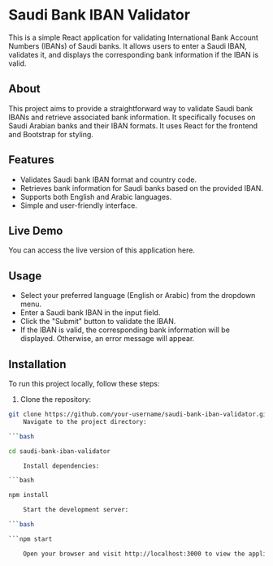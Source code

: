 # Saudi Bank IBAN Validator

This is a simple React application for validating International Bank Account Numbers (IBANs) of Saudi banks. It allows users to enter a Saudi IBAN, validates it, and displays the corresponding bank information if the IBAN is valid.


## About

This project aims to provide a straightforward way to validate Saudi bank IBANs and retrieve associated bank information. It specifically focuses on Saudi Arabian banks and their IBAN formats. It uses React for the frontend and Bootstrap for styling.

## Features

- Validates Saudi bank IBAN format and country code.
- Retrieves bank information for Saudi banks based on the provided IBAN.
- Supports both English and Arabic languages.
- Simple and user-friendly interface.


## Live Demo

You can access the live version of this application here.

## Usage

- Select your preferred language (English or Arabic) from the dropdown menu.
- Enter a Saudi bank IBAN in the input field.
- Click the "Submit" button to validate the IBAN.
- If the IBAN is valid, the corresponding bank information will be displayed. Otherwise, an error message will appear.

## Installation

To run this project locally, follow these steps:

1. Clone the repository:

```bash
git clone https://github.com/your-username/saudi-bank-iban-validator.git
    Navigate to the project directory:

```bash

cd saudi-bank-iban-validator

    Install dependencies:

```bash

npm install

    Start the development server:

```bash

```npm start

    Open your browser and visit http://localhost:3000 to view the application.
```

